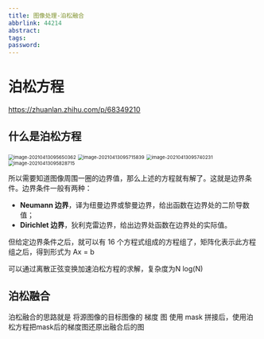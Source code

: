 ```yaml
---
title: 图像处理-泊松融合
abbrlink: 44214
abstract:
tags:
password:
---
```



<!--more-->

# 泊松方程

https://zhuanlan.zhihu.com/p/68349210

## 什么是泊松方程

<img src="https://cdn.jsdelivr.net/gh/changruowang/cloudimg/img/20210413095650.png" alt="image-20210413095650362" style="zoom:67%;" />

<img src="https://cdn.jsdelivr.net/gh/changruowang/cloudimg/img/20210413095715.png" alt="image-20210413095715839" style="zoom:67%;" />

<img src="https://cdn.jsdelivr.net/gh/changruowang/cloudimg/img/20210413095740.png" alt="image-20210413095740231" style="zoom: 67%;" />

<img src="https://cdn.jsdelivr.net/gh/changruowang/cloudimg/img/20210413095828.png" alt="image-20210413095828715" style="zoom:67%;" />

所以需要知道图像周围一圈的边界值，那么上述的方程就有解了。这就是边界条件。边界条件一般有两种：

- **Neumann 边界**，译为纽曼边界或黎曼边界，给出函数在边界处的二阶导数值；
- **Dirichlet 边界**，狄利克雷边界，给出边界处函数在边界处的实际值。

但给定边界条件之后，就可以有 16 个方程式组成的方程组了，矩阵化表示此方程组之后，得到形式为  Ax = b 

可以通过离散正弦变换加速泊松方程的求解，复杂度为N log(N)

## 泊松融合

泊松融合的思路就是 将源图像的目标图像的 梯度 图 使用  mask  拼接后，使用泊松方程把mask后的梯度图还原出融合后的图







